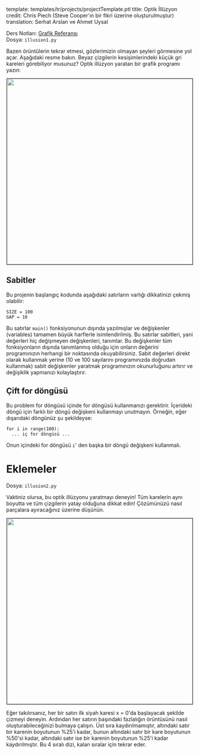 template: templates/tr/projects/projectTemplate.ptl
title: Optik İllüzyon
credit: Chris Piech (Steve Cooper'ın bir fikri üzerine oluşturulmuştur)
translation: Serhat Arslan ve Ahmet Uysal

Ders Notları: [Grafik Referansı]({{pathToRoot}}tr/resources/graphics.html)<br/>
Dosya: `illusion1.py`

Bazen örüntülerin tekrar etmesi, gözlerimizin olmayan şeyleri görmesine yol açar. Aşağıdaki resme bakın. Beyaz çizgilerin kesişimlerindeki küçük gri kareleri görebiliyor musunuz? Optik illüzyon yaratan bir grafik programı yazın:

<center>
  <img style="width:500px;border: 1px solid #000000" src="{{pathToRoot}}img/projects/illusion/illusion1.png">
</center>

## Sabitler

Bu projenin başlangıç kodunda aşağıdaki satırların varlığı dikkatinizi çekmiş olabilir:

```
SIZE = 100
GAP = 10
```

Bu satırlar `main()` fonksiyonunun dışında yazılmışlar ve değişkenler (variables) tamamen büyük harflerle isimlendirilmiş. Bu satırlar sabitleri, yani değerleri hiç değişmeyen değişkenleri, tanımlar. Bu değişkenler tüm fonksiyonların dışında tanımlanmış olduğu için onların değerini programınızın herhangi bir noktasında okuyabilirsiniz. Sabit değerleri direkt olarak kullanmak yerine (10 ve 100 sayılarını programınızda doğrudan kullanmak) sabit değişkenler yaratmak programınızın okunurluğunu artırır ve değişiklik yapmanızı kolaylaştırır.

## Çift for döngüsü

Bu problem for döngüsü içinde for döngüsü kullanmanızı gerektirir. İçerideki döngü için farklı bir döngü değişkeni kullanmayı unutmayın. Örneğin, eğer dışarıdaki döngünüz şu şekildeyse:

```
for i in range(100):
  ... iç for döngüsü ...
```

Onun içindeki for döngüsü <code>i</code>' den başka bir döngü değişkeni kullanmalı.

# Eklemeler

Dosya: `illusion2.py`

Vaktiniz olursa, bu optik illüzyonu yaratmayı deneyin! Tüm karelerin aynı boyutta ve tüm çizgilerin yatay olduğuna dikkat edin! Çözümünüzü nasıl parçalara ayıracağınız üzerine düşünün.

<center>
  <img style="width:500px;border: 1px solid #000000" src="{{pathToRoot}}img/projects/illusion/illusion2.png">
</center>

Eğer takılırsanız, her bir satırı ilk siyah karesi x = 0'da başlayacak şekilde çizmeyi deneyin. Ardından her satırın başındaki fazlalığın örüntüsünü nasıl oluşturabileceğinizi bulmaya çalışın. Üst sıra kaydırılmamıştır, altındaki satır bir karenin boyutunun %25'i kadar, bunun altındaki satır bir kare boyutunun %50'si kadar, altındaki satır ise bir karenin boyutunun %25'i kadar kaydırılmıştır. Bu 4 sıralı dizi, kalan sıralar için tekrar eder.
